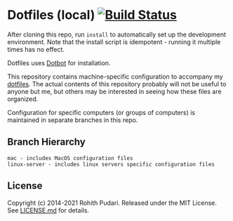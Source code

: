 # Dotfiles (local) [![Build Status](https://github.com/rohithpudari/dotfiles-local/actions/workflows/build.yml/badge.svg)](https://github.com/rohithpudari/dotfiles-local/actions/workflows/build.yml)
After cloning this repo, run `install` to automatically set up the development
environment. Note that the install script is idempotent - running it multiple
times has no effect.

Dotfiles uses [Dotbot][dotbot] for installation.

This repository contains machine-specific configuration to accompany my
[dotfiles][dotfiles]. The actual contents of this repository probably will not
be useful to anyone but me, but others may be interested in seeing how these
files are organized.

Configuration for specific computers (or groups of computers) is maintained in
separate branches in this repo.

Branch Hierarchy
----------------

```
mac - includes MacOS configuration files
linux-server - includes linux servers specific configuration files
```

License
-------

Copyright (c) 2014-2021 Rohith Pudari. Released under the MIT License. See
[LICENSE.md][license] for details.

[dotbot]: https://github.com/anishathalye/dotbot
[dotfiles]: https://github.com/rohithpudari/dotfiles
[license]: LICENSE
